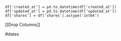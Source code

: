 	
	df['created_at'] = pd.to_datetime(df['created_at'])
	df['updated_at'] = pd.to_datetime(df['updated_at'])
	df['shares'] = df['shares'].astype('int64')

[[Drop Columns]]

#dates 